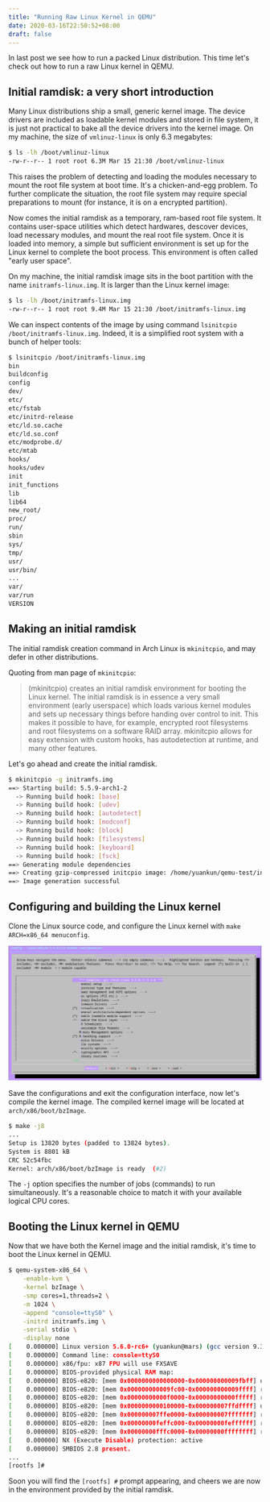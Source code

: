 ```yaml
---
title: "Running Raw Linux Kernel in QEMU"
date: 2020-03-16T22:50:52+08:00
draft: false
---
```


In last post we see how to run a packed Linux distribution. This time let's check out how to run a raw Linux kernel in QEMU.

<!--more-->

## Initial ramdisk: a very short introduction

Many Linux distributions ship a small, generic kernel image. The device drivers are included as loadable kernel modules and stored in file system, it is just not practical to bake all the device drivers into the kernel image. On my machine, the size of `vmlinuz-linux` is only 6.3 megabytes:

```sh
$ ls -lh /boot/vmlinuz-linux
-rw-r--r-- 1 root root 6.3M Mar 15 21:30 /boot/vmlinuz-linux
```

This raises the problem of detecting and loading the modules necessary to mount the root file system at boot time. It's a chicken-and-egg problem. To further complicate the situation, the root file system may require special preparations to mount (for instance, it is on a encrypted partition).

Now comes the initial ramdisk as a temporary, ram-based root file system. It contains user-space utilities which detect hardwares, descover devices, load necessary modules, and mount the real root file system. Once it is loaded into memory, a simple but sufficient environment is set up for the Linux kernel to complete the boot process. This environment is often called "early user space".

On my machine, the initial ramdisk image sits in the boot partition with the name `initramfs-linux.img`. It is larger than the Linux kernel image:

```sh
$ ls -lh /boot/initramfs-linux.img
-rw-r--r-- 1 root root 9.4M Mar 15 21:30 /boot/initramfs-linux.img
```

We can inspect contents of the image by using command `lsinitcpio /boot/initramfs-linux.img`. Indeed, it is a simplified root system with a bunch of helper tools:

```sh
$ lsinitcpio /boot/initramfs-linux.img
bin
buildconfig
config
dev/
etc/
etc/fstab
etc/initrd-release
etc/ld.so.cache
etc/ld.so.conf
etc/modprobe.d/
etc/mtab
hooks/
hooks/udev
init
init_functions
lib
lib64
new_root/
proc/
run/
sbin
sys/
tmp/
usr/
usr/bin/
...
var/
var/run
VERSION
```

## Making an initial ramdisk

The initial ramdisk creation command in Arch Linux is `mkinitcpio`, and may defer in other distributions.

Quoting from man page of `mkinitcpio`:

> (mkinitcpio) creates an initial ramdisk environment for booting the Linux kernel. The initial ramdisk is in essence a very small environment (early userspace) which loads various kernel modules and sets up necessary things before handing over control to init. This makes it possible to have, for example, encrypted root filesystems and root filesystems on a software RAID array. mkinitcpio allows for easy extension with custom hooks, has autodetection at runtime, and many other features.

Let's go ahead and create the initial ramdisk.

```sh
$ mkinitcpio -g initramfs.img
==> Starting build: 5.5.9-arch1-2
  -> Running build hook: [base]
  -> Running build hook: [udev]
  -> Running build hook: [autodetect]
  -> Running build hook: [modconf]
  -> Running build hook: [block]
  -> Running build hook: [filesystems]
  -> Running build hook: [keyboard]
  -> Running build hook: [fsck]
==> Generating module dependencies
==> Creating gzip-compressed initcpio image: /home/yuankun/qemu-test/initramfs.img
==> Image generation successful
```

## Configuring and building the Linux kernel

Clone the Linux source code, and configure the Linux kernel with `make ARCH=x86_64 menuconfig`.

![Menuconfig](/img/linux-menuconfig.png)

Save the configurations and exit the configuration interface, now let's compile the kernel image. The compiled kernel image will be located at `arch/x86/boot/bzImage`.

```sh
$ make -j8
...
Setup is 13820 bytes (padded to 13824 bytes).
System is 8801 kB
CRC 52c54fbc
Kernel: arch/x86/boot/bzImage is ready  (#2)
```

The `-j` option specifies the number of jobs (commands) to run simultaneously. It's a reasonable choice to match it with your available logical CPU cores.

## Booting the Linux kernel in QEMU

Now that we have both the Kernel image and the initial ramdisk, it's time to boot the Linux kernel in QEMU.

```sh
$ qemu-system-x86_64 \
    -enable-kvm \
    -kernel bzImage \
    -smp cores=1,threads=2 \
    -m 1024 \
    -append "console=ttyS0" \
    -initrd initramfs.img \
    -serial stdio \
    -display none
[    0.000000] Linux version 5.6.0-rc6+ (yuankun@mars) (gcc version 9.3.0 (Arch Linux 9.3.0-1)) #2 SMP Tue Mar 17 17:42:13 +08 2020
[    0.000000] Command line: console=ttyS0
[    0.000000] x86/fpu: x87 FPU will use FXSAVE
[    0.000000] BIOS-provided physical RAM map:
[    0.000000] BIOS-e820: [mem 0x0000000000000000-0x000000000009fbff] usable
[    0.000000] BIOS-e820: [mem 0x000000000009fc00-0x000000000009ffff] reserved
[    0.000000] BIOS-e820: [mem 0x00000000000f0000-0x00000000000fffff] reserved
[    0.000000] BIOS-e820: [mem 0x0000000000100000-0x000000007ffdffff] usable
[    0.000000] BIOS-e820: [mem 0x000000007ffe0000-0x000000007fffffff] reserved
[    0.000000] BIOS-e820: [mem 0x00000000feffc000-0x00000000feffffff] reserved
[    0.000000] BIOS-e820: [mem 0x00000000fffc0000-0x00000000ffffffff] reserved
[    0.000000] NX (Execute Disable) protection: active
[    0.000000] SMBIOS 2.8 present.
...
[rootfs ]#
```

Soon you will find the `[rootfs] #` prompt appearing, and cheers we are now in the environment provided by the initial ramdisk.

